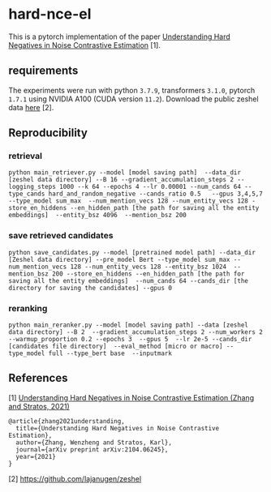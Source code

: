 # hard-nce-el
This is a pytorch implementation of the paper [Understanding Hard Negatives in Noise Contrastive Estimation](https://arxiv.org/pdf/2104.06245.pdf) [1].

## requirements
The experiments were run with python `3.7.9`, transformers `3.1.0`, pytorch `1.7.1` using NVIDIA A100 (CUDA version `11.2`).
Download the public zeshel data [here](https://github.com/lajanugen/zeshel) [2].


## Reproducibility

### retrieval
```
python main_retriever.py --model [model saving path]  --data_dir [zeshel data directory] --B 16 --gradient_accumulation_steps 2 --logging_steps 1000 --k 64 --epochs 4 --lr 0.00001 --num_cands 64 --type_cands hard_and_random_negative --cands_ratio 0.5   --gpus 3,4,5,7    --type_model sum_max  --num_mention_vecs 128 --num_entity_vecs 128 -store_en_hiddens --en_hidden_path [the path for saving all the entity embeddings]  --entity_bsz 4096  --mention_bsz 200

```

### save retrieved candidates
```
python save_candidates.py --model [pretrained model path] --data_dir [Zeshel data directory] --pre_model Bert --type_model sum_max --num_mention_vecs 128 --num_entity_vecs 128 --entity_bsz 1024  --mention_bsz 200 --store_en_hiddens --en_hidden_path [the path for saving all the entity embeddings]  --num_cands 64 --cands_dir [the directory for saving the candidates] --gpus 0

```


### reranking
```
python main_reranker.py --model [model saving path] --data [zeshel data directory] --B 2  --gradient_accumulation_steps 2 --num_workers 2 --warmup_proportion 0.2 --epochs 3  --gpus 5  --lr 2e-5 --cands_dir [candidates file directory]  --eval_method [micro or macro] --type_model full --type_bert base  --inputmark

```

## References
[1] [Understanding Hard Negatives in Noise Contrastive Estimation (Zhang and Stratos, 2021)](https://arxiv.org/pdf/2104.06245.pdf)
```
@article{zhang2021understanding,
  title={Understanding Hard Negatives in Noise Contrastive Estimation},
  author={Zhang, Wenzheng and Stratos, Karl},
  journal={arXiv preprint arXiv:2104.06245},
  year={2021}
}
```
[2] https://github.com/lajanugen/zeshel

